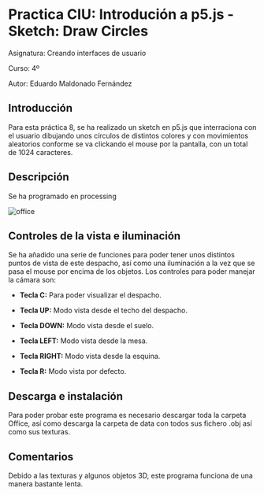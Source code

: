 # Practica CIU: Introdución a p5.js - Sketch: Draw Circles

Asignatura: Creando interfaces de usuario

Curso: 4º

Autor: Eduardo Maldonado Fernández

## Introducción
Para esta práctica 8, se ha realizado un sketch en p5.js que interraciona con el usuario dibujando unos círculos de distintos colores y con movimientos aleatorios conforme se va clickando el mouse por la pantalla, con un total de 1024 caracteres.

## Descripción
Se ha programado en processing 

![office](/office.gif "Oficina")

## Controles de la vista e iluminación

Se ha añadido una serie de funciones para poder tener unos distintos puntos de vista de este despacho, así como una iluminación a la vez que se pasa el mouse por encima de los objetos. Los controles para poder manejar la cámara son:

- **Tecla C:** Para poder visualizar el despacho.

-	**Tecla UP:** Modo vista desde el techo del despacho.

-	**Tecla DOWN:** Modo vista desde el suelo.
-	**Tecla LEFT:** Modo vista desde la mesa.
-	**Tecla RIGHT:** Modo vista desde la esquina.
-	**Tecla R:** Modo vista por defecto. 



## Descarga e instalación
Para poder probar este programa es necesario descargar toda la carpeta Office, así como descarga la carpeta de data con todos sus fichero .obj así como sus texturas.

## Comentarios
Debido a las texturas y algunos objetos 3D, este programa funciona de una manera bastante lenta.
